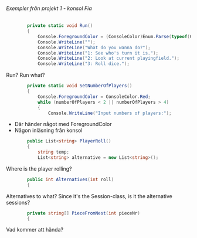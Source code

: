 ###### Exempler från projekt 1 - konsol Fia

``` csharp
        private static void Run()
        {
            Console.ForegroundColor = (ConsoleColor)Enum.Parse(typeof(ConsoleColor), S.GetCurrentPlayer());
            Console.WriteLine("");
            Console.WriteLine("What do you wanna do?");
            Console.WriteLine("1: See who's turn it is.");
            Console.WriteLine("2: Look at current playingfield.");
            Console.WriteLine("3: Roll dice.");
```
Run? Run what?

``` csharp
        private static void SetNumberOfPlayers()
        {
            Console.ForegroundColor = ConsoleColor.Red;
            while (numberOfPlayers < 2 || numberOfPlayers > 4)
            {
                Console.WriteLine("Input numbers of players:");
```
- Där händer något med ForegroundColor
- Någon inläsning från konsol

``` csharp
        public List<string> PlayerRoll()
        {
            string temp;
            List<string> alternative = new List<string>();
```
Where is the player rolling?

``` csharp
        public int Alternatives(int roll)
        {
```
Alternatives to what? Since it's the Session-class, is it the alternative sessions?

``` csharp
        private string[] PieceFromNest(int pieceNr)
        {
```
Vad kommer att hända?



##### 